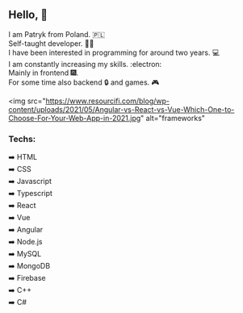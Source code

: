 ## Hello, 👋  
I am Patryk from Poland. :poland:  
Self-taught developer.  :man_student:  
I have been interested in programming for around two years. :computer:  
I am constantly increasing my skills.  :electron:     
Mainly in frontend :fireworks:.     
For some time also backend :lock: and games.  :video_game:   

<img 
     src="https://www.resourcifi.com/blog/wp-content/uploads/2021/05/Angular-vs-React-vs-Vue-Which-One-to-Choose-For-Your-Web-App-in-2021.jpg" 
     alt="frameworks"
>
</img>

### Techs:
:arrow_right: HTML  
:arrow_right: CSS  
:arrow_right: Javascript  
:arrow_right: Typescript  
:arrow_right: React  
:arrow_right: Vue    
:arrow_right: Angular  
:arrow_right: Node.js  
:arrow_right: MySQL  
:arrow_right: MongoDB    
:arrow_right: Firebase       
:arrow_right: C++    
:arrow_right: C#      


